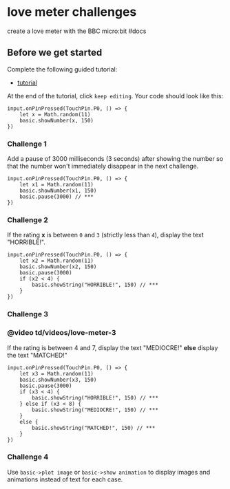 # love meter challenges

create a love meter with the BBC micro:bit  #docs

## Before we get started

Complete the following guided tutorial:

* [tutorial](/microbit/lessons/love-meter/tutorial)

At the end of the tutorial, click `keep editing`. Your code should look like this:

```
input.onPinPressed(TouchPin.P0, () => {
    let x = Math.random(11)
    basic.showNumber(x, 150)
})
```

### Challenge 1

Add a pause of 3000 milliseconds (3 seconds) after showing the number so that the number won't immediately disappear in the next challenge.

```
input.onPinPressed(TouchPin.P0, () => {
    let x1 = Math.random(11)
    basic.showNumber(x1, 150)
    basic.pause(3000) // ***
})
```

### Challenge 2

If the rating **x** is between ``0`` and ``3`` (strictly less than ``4``), display the text "HORRIBLE!".

```
input.onPinPressed(TouchPin.P0, () => {
    let x2 = Math.random(11)
    basic.showNumber(x2, 150)
    basic.pause(3000)
    if (x2 < 4) {
        basic.showString("HORRIBLE!", 150) // ***
    }
})
```

### Challenge 3

### @video td/videos/love-meter-3

If the rating is between 4 and 7, display the text "MEDIOCRE!" **else** display the text "MATCHED!"

```
input.onPinPressed(TouchPin.P0, () => {
    let x3 = Math.random(11)
    basic.showNumber(x3, 150)
    basic.pause(3000)
    if (x3 < 4) {
        basic.showString("HORRIBLE!", 150) // ***
    } else if (x3 < 8) {
        basic.showString("MEDIOCRE!", 150) // ***
    }
    else {
        basic.showString("MATCHED!", 150) // ***
    }
})
```

### Challenge 4

Use `basic->plot image` or `basic->show animation` to display images and animations instead of text for each case.

